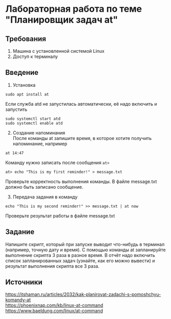 # Лабораторная работа по теме "Планировщик задач at"
## Требования
1. Машина с установленной системой Linux
2. Доступ к терминалу

## Введение
1. Установка
```
sudo apt install at
```
Если служба atd не запустилась автоматически, её надо включить и запустить
```
sudo systemctl start atd
sudo systemctl enable atd
```
2. Создание напоминания  
После команды at запишите время, в которое хотите получить напоминание, например
```
at 14:47
```
Команду нужно записать после сообщения ```at>```
```
at> echo "This is my first reminder!" > message.txt
```
Проверьте корректность выполнения команды. В файле message.txt должно быть записано сообщение.  
  
  3. Передача задания в команду
```
echo "This is my second reminder!" >> message.txt | at now
```
Проверьте результат работы в файле message.txt

## Задание

Напишите скрипт, который при запуске выводит что-нибудь в терминал (например, точную дату и время). С помощью команды at запланируйте выполнение скрипта 3 раза в разное время. В отчёт надо включить список запланированных задач (узнайте, как его можно вывести) и результат выполнения скрипта все 3 раза.
  
## Источники
https://itshaman.ru/articles/2032/kak-planirovat-zadachi-s-pomoshchyu-komandy-at  
https://phoenixnap.com/kb/linux-at-command  
https://www.baeldung.com/linux/at-command
